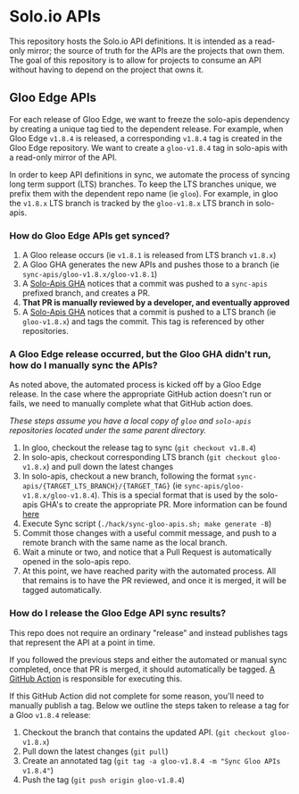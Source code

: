 # Solo.io APIs
This repository hosts the Solo.io API definitions. It is intended as a read-only mirror; the source of truth for the 
APIs are the projects that own them. The goal of this repository is to allow for projects to consume an API 
without having to depend on the project that owns it.

## Gloo Edge APIs
For each release of Gloo Edge, we want to freeze the solo-apis dependency by creating a unique tag tied to the dependent release. For example, when Gloo Edge `v1.8.4` is released, a corresponding `v1.8.4` tag is created in the Gloo Edge repository. We want to create a `gloo-v1.8.4` tag in solo-apis with a read-only mirror of the API.

In order to keep API definitions in sync, we automate the process of syncing long term support (LTS) branches. To keep the LTS branches unique, we prefix them with the dependent repo name (ie `gloo`). For example, in gloo the `v1.8.x` LTS branch is tracked by the `gloo-v1.8.x` LTS branch in solo-apis.

### How do Gloo Edge APIs get synced?

1. A Gloo release occurs (ie `v1.8.1` is released from LTS branch `v1.8.x`)
1. A Gloo GHA generates the new APIs and pushes those to a branch (ie `sync-apis/gloo-v1.8.x/gloo-v1.8.1`)
1. A [Solo-Apis GHA](.github/workflows/README.md#create-pr-for-lts-branch) notices that a commit was pushed to a `sync-apis` prefixed branch, and creates a PR.
1. **That PR is manually reviewed by a developer, and eventually approved**
1. A [Solo-Apis GHA](.github/workflows/README.md/#tag-commit-on-lts-branch) notices that a commit is pushed to a LTS branch (ie `gloo-v1.8.x`) and tags the commit. This tag is referenced by other repositories.

### A Gloo Edge release occurred, but the Gloo GHA didn't run, how do I manually sync the APIs?
As noted above, the automated process is kicked off by a Gloo Edge release. In the case where the appropriate GitHub action doesn't run or fails, we need to manually complete what that GitHub action does.

*These steps assume you have a local copy of `gloo` and `solo-apis` repositories located under the same parent directory.*

1. In gloo, checkout the release tag to sync (`git checkout v1.8.4`)
1. In solo-apis, checkout corresponding LTS branch (`git checkout gloo-v1.8.x`) and pull down the latest changes
1. In solo-apis, checkout a new branch, following the format `sync-apis/{TARGET_LTS_BRANCH}/{TARGET_TAG}` (ie `sync-apis/gloo-v1.8.x/gloo-v1.8.4`). This is a special format that is used by the solo-apis GHA's to create the appropriate PR. More information can be found [here](.github/workflows/README.md#create-pr-for-lts-branch)
1. Execute Sync script (`./hack/sync-gloo-apis.sh; make generate -B`)
1. Commit those changes with a useful commit message, and push to a remote branch with the same name as the local branch.
1. Wait a minute or two, and notice that a Pull Request is automatically opened in the solo-apis repo.
1. At this point, we have reached parity with the automated process. All that remains is to have the PR reviewed, and once it is merged, it will be tagged automatically.

### How do I release the Gloo Edge API sync results?
This repo does not require an ordinary "release" and instead publishes tags that represent the API at a point in time.

If you followed the previous steps and either the automated or manual sync completed, once that PR is merged, it should automatically be tagged. [A GitHub Action](.github/workflows/README.md/#tag-commit-on-lts-branch) is responsible for executing this.

If this GitHub Action did not complete for some reason, you'll need to manually publish a tag. Below we outline the steps taken to release a tag for a Gloo `v1.8.4` release:

1. Checkout the branch that contains the updated API. (`git checkout gloo-v1.8.x`)
1. Pull down the latest changes (`git pull`)
1. Create an annotated tag (`git tag -a gloo-v1.8.4 -m "Sync Gloo APIs v1.8.4"`)
1. Push the tag (`git push origin gloo-v1.8.4`)